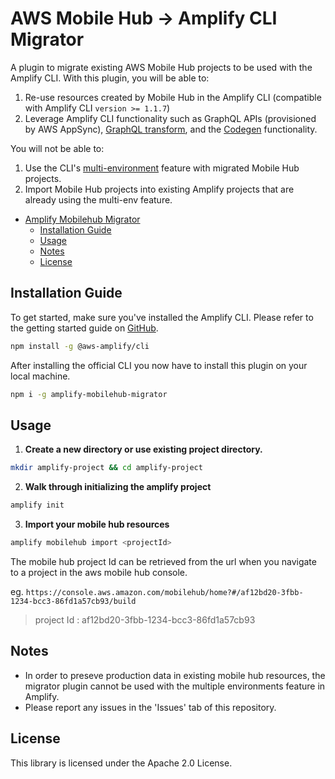 # AWS Mobile Hub &rarr; Amplify CLI Migrator

A plugin to migrate existing AWS Mobile Hub projects to be used with the Amplify CLI. With this plugin, you will be able to:
1. Re-use resources created by Mobile Hub in the Amplify CLI (compatible with Amplify CLI `version >= 1.1.7`)
2. Leverage Amplify CLI functionality such as GraphQL APIs (provisioned by AWS AppSync), [GraphQL transform](https://aws-amplify.github.io/docs/cli/graphql), and the [Codegen](https://aws-amplify.github.io/docs/cli/codegen) functionality.

You will not be able to:

1. Use the CLI's [multi-environment](https://aws-amplify.github.io/docs/cli/multienv) feature with migrated Mobile Hub projects.
2. Import Mobile Hub projects into existing Amplify projects that are already using the multi-env feature.

- [Amplify Mobilehub Migrator](#amplify-mobilehub-migrator)
  - [Installation Guide](#installation-guide)
  - [Usage](#usage)
  - [Notes](#notes)
  - [License](#license)

## Installation Guide

To get started, make sure you've installed the Amplify CLI. Please refer to the getting started guide on [GitHub](https://github.com/aws-amplify/amplify-cli).

```bash
npm install -g @aws-amplify/cli
```

After installing the official CLI you now have to install this plugin on your local machine. 

```bash
npm i -g amplify-mobilehub-migrator
```


## Usage

1. **Create a new directory or use existing project directory.**

```bash
mkdir amplify-project && cd amplify-project
```

2. **Walk through initializing the amplify project**

``` bash
amplify init
```

3. **Import your mobile hub resources**

``` bash
amplify mobilehub import <projectId>
```

The mobile hub project Id can be retrieved from the url when you navigate to a project in the aws mobile hub console.

eg. `https://console.aws.amazon.com/mobilehub/home?#/af12bd20-3fbb-1234-bcc3-86fd1a57cb93/build`
> project Id : af12bd20-3fbb-1234-bcc3-86fd1a57cb93

## Notes

- In order to preseve production data in existing mobile hub resources, the migrator plugin cannot be used with the multiple environments feature in Amplify.
- Please report any issues in the 'Issues' tab of this repository.

## License

This library is licensed under the Apache 2.0 License.
